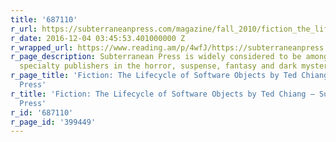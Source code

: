 ```yaml
---
title: '687110'
r_url: https://subterraneanpress.com/magazine/fall_2010/fiction_the_lifecycle_of_software_objects_by_ted_chiang
r_date: 2016-12-04 03:45:53.401000000 Z
r_wrapped_url: https://www.reading.am/p/4wfJ/https://subterraneanpress.com/magazine/fall_2010/fiction_the_lifecycle_of_software_objects_by_ted_chiang
r_page_description: Subterranean Press is widely considered to be among the finest
  specialty publishers in the horror, suspense, fantasy and dark mystery genres.
r_page_title: 'Fiction: The Lifecycle of Software Objects by Ted Chiang — Subterranean
  Press'
r_title: 'Fiction: The Lifecycle of Software Objects by Ted Chiang — Subterranean
  Press'
r_id: '687110'
r_page_id: '399449'
---
```


